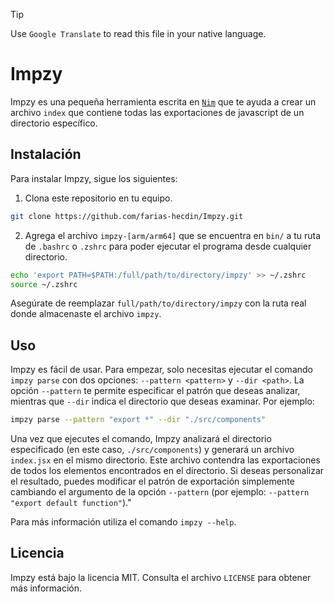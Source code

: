 > [!TIP]
> Use `Google Translate` to read this file in your native language.

# Impzy
Impzy es una pequeña herramienta escrita en [`Nim`](https://nim-lang.org/) que te ayuda a crear un archivo `index` que contiene todas las exportaciones de javascript de un directorio específico.

## Instalación
Para instalar Impzy, sigue los siguientes:

1. Clona este repositorio en tu equipo.
```bash
git clone https://github.com/farias-hecdin/Impzy.git
```

2. Agrega el archivo `impzy-[arm/arm64]` que se encuentra en `bin/` a tu ruta de `.bashrc` o `.zshrc` para poder ejecutar el programa desde cualquier directorio.
```sh
echo 'export PATH=$PATH:/full/path/to/directory/impzy' >> ~/.zshrc
source ~/.zshrc
```

Asegúrate de reemplazar `full/path/to/directory/impzy` con la ruta real donde almacenaste el archivo `impzy`.

## Uso
Impzy es fácil de usar. Para empezar, solo necesitas ejecutar el comando `impzy parse` con dos opciones: `--pattern <pattern>` y `--dir <path>`. La opción `--pattern` te permite especificar el patrón que deseas analizar, mientras que `--dir` indica el directorio que deseas examinar. Por ejemplo:
```bash
impzy parse --pattern "export *" --dir "./src/components"
```

Una vez que ejecutes el comando, Impzy analizará el directorio especificado (en este caso, `./src/components`) y generará un archivo `index.jsx` en el mismo directorio. Este archivo contendra las exportaciones de todos los elementos encontrados en el directorio. Si deseas personalizar el resultado, puedes modificar el patrón de exportación simplemente cambiando el argumento de la opción `--pattern` (por ejemplo: `--pattern "export default function"`)."

Para más información utiliza el comando `impzy --help`.

## Licencia
Impzy está bajo la licencia MIT. Consulta el archivo `LICENSE` para obtener más información.
